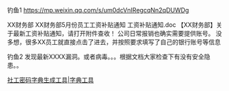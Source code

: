 钓鱼1 
https://mp.weixin.qq.com/s/um0dcVnIRegcqNn2qDUWDg

XX财务部
XX财务部5月份员工工资补贴通知
工资补贴通知.doc
【XX财务部】关于最新工资补贴通知，请打开附件查收！
公司日常报销也确实需要提供账号。 没多想，很多XX员工就直接点击了进去，并按照要求填写了自己的银行账号等信息

钓鱼2
发现最新XXXX漏洞。或者病毒。。。根据文档大家检查下有没有安全隐患。。

[社工密码字典生成工具|字典工具](https://mp.weixin.qq.com/s/M5u_ErlFoQ6Pz2iSrUv39g)